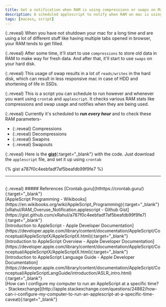 ```yaml
---
title: Get a notification when RAM is using compressions or swaps on MacOSX
description: A scheduled applescript to notify when RAM on mac is using compression or swaps. This is useful to find out when your mac gets less responsive so you can take appropriate measures, or when you have SSD installed as swaps reduces it's life.
tags: [macosx, script]
---
```


{:.reveal}
When you have not shutdown your mac for a long time and are using a lot of different stuff like having multiple tabs opened in browser, your RAM tends to get filled.

{:.reveal}
After some time, it'll start to use `compressions` to store old data in RAM to make way for fresh data. And after that, it'll start to use `swaps` on your hard disk.

{:.reveal}
This usage of swap results in a lot of `reads/writes` in the hard disk, which can result in less responsive mac in case of HDD and shortening of life in SSDs.

{:.reveal}
This is a script you can schedule to run however and whenever you want using `crontab` and `applescript`. It checks various RAM stats like compressions and swap usage and notifies when they are being used.

{:.reveal}
Currently it's scheduled to **_run every hour_** and to check these RAM parameters-
* {:.reveal} Compressions
* {:.reveal} Decompressions
* {:.reveal} Swapins
* {:.reveal} Swapouts

{:.reveal}
Here is the [**gist**](https://gist.github.com/xRahul/a787f0c4eebfadf7af5beafdb99f9fe7){:target="_blank"} with the code. Just download the `applescript` file, and set it up using `crontab`

{% gist a787f0c4eebfadf7af5beafdb99f9fe7 %}


---
<br>
{:.reveal}
##### References
[Crontab.guru](hthttps://crontab.guru/){:target="_blank"} 
<br>
[AppleScript Programming - Wikibooks](https://en.wikibooks.org/wiki/AppleScript_Programming){:target="_blank"} 
<br>
[xRahul/RAM_Overuse_Notification.applescript - Github Gist](https://gist.github.com/xRahul/a787f0c4eebfadf7af5beafdb99f9fe7){:target="_blank"} 
<br>
[Introduction to AppleScript - Apple Developer Documentation](https://developer.apple.com/library/content/documentation/AppleScript/Conceptual/AppleScriptX/AppleScriptX.html){:target="_blank"} 
<br>
[Introduction to AppleScript Overview - Apple Developer Documentation](https://developer.apple.com/library/content/documentation/AppleScript/Conceptual/AppleScriptX/AppleScriptX.html){:target="_blank"} 
<br>
[Introduction to AppleScript Language Guide - Apple Developer Documentation](https://developer.apple.com/library/content/documentation/AppleScript/Conceptual/AppleScriptLangGuide/introduction/ASLR_intro.html){:target="_blank"}
<br>
[How can I configure my computer to run an AppleScript at a specific time? -  Stackexchange](http://apple.stackexchange.com/questions/24862/how-can-i-configure-my-computer-to-run-an-applescript-at-a-specific-time-caveat){:target="_blank"} 
<br>

